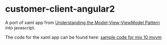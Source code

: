 # customer-client-angular2

A port of xaml app from [Understanding the Model-View-ViewModel Pattern](http://channel9.msdn.com/Events/MIX/MIX10/EX14) into javascript.

The code for the xaml app can be found here:
[sample code for mix 10 mvvm](http://blog.galasoft.ch/posts/2010/03/sample-code-for-my-mix10-talk-online/)
